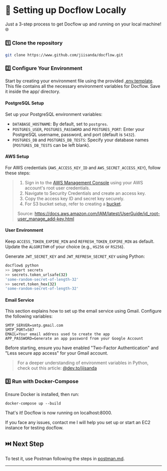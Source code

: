 # 🚀 Setting up Docflow Locally

Just a 3-step process to get Docflow up and running on your local machine! 🌐

### 1️⃣ Clone the repository

```bash
git clone https://www.github.com/jiisanda/docflow.git
```

### 2️⃣ Configure Your Environment

Start by creating your environment file using the provided [.env.template](https://github.com/jiisanda/docflow/blob/master/.env.template).
This file contains all the necessary environment variables for Docflow. Save it inside the app/ directory.

#### PostgreSQL Setup

Set up your PostgreSQL environment variables:

- `DATABASE_HOSTNAME`: By default, set to `postgres`.
- `POSTGRES_USER`, `POSTGRES_PASSWORD` and `POSTGRES_PORT`:  Enter your PostgreSQL username, password, and port 
(default is `5432`).
- `POSTGRES_DB` and `POSTGRES_DB_TESTS`: Specify your database names (`POSTGRES_DB_TESTS` can be left blank).

#### AWS Setup
For AWS credentials (`AWS_ACCESS_KEY_ID` and `AWS_SECRET_ACCESS_KEY`), follow these steps:

>1. Sign in to the [AWS Management Console]() using your AWS account's root user credentials.
>2. Navigate to Security Credentials and create an access key.
>3. Copy the access key ID and secret key securely.
>4. For S3 bucket setup, refer to creating a [bucket](https://docs.aws.amazon.com/AmazonS3/latest/userguide/creating-bucket.html).
>
> Source: https://docs.aws.amazon.com/IAM/latest/UserGuide/id_root-user_manage_add-key.html

#### User Environment

Keep `ACCESS_TOKEN_EXPIRE_MIN` and `REFRESH_TOKEN_EXPIRE_MIN` as default. Update the `ALGORITHM` of your choice (e.g., `HS256` or `RS256`).

Generate `JWT_SECRET_KEY` and `JWT_REFRESH_SECRET_KEY` using Python:
```bash
docflow$ python
>> import secrets
>> secrets.token_urlsafe(32)
'some-random-secret-of-length-32'
>> secret.token_hex(32)
'some-random-secret-of-length-32'
```
#### Email Service

This section explains how to set up the email service using Gmail. Configure the following variables:
```.ignorelang
SMTP_SERVER=smtp.gmail.com
SMTP_PORT=587
EMAIL=Your email address used to create the app
APP_PASSWORD=Generate an app password from your Google Account
```

Before starting, ensure you have enabled "Two-Factor Authentication" and "Less secure app access" for your Gmail account.

>For a deeper understanding of environment variables in Python, check out this article: 
>[@dev.to/jiisanda](https://dev.to/jiisanda/how-does-python-dotenv-simplify-configuration-management-3ne6)


### 3️⃣ Run with Docker-Compose

Ensure Docker is installed, then run:

```commandline
docker-compose up --build
```

That's it! Docflow is now running on localhost:8000. 

If you face any issues, contact me I will help you set up or start an EC2 instance for testing docflow.

## ⏭️ Next Step

To test it, use Postman following the steps in 
[postman.md](features/postman.md).
***